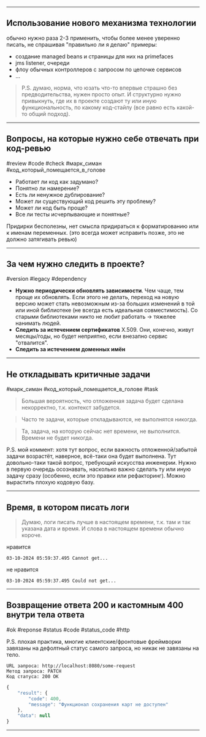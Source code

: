 
---
## Использование нового механизма технологии

обычно нужно раза 2-3 применить, чтобы более менее уверенно писать, не спрашивая "правильно ли я делаю"
примеры: 
- создание managed beans и страницы для них на primefaces
- jms listener, очереди
- флоу обычных контроллеров с запросом по цепочке сервисов
- ...

>P.S. думаю, норма, что юзать что-то впервые страшно без предводительства, нужен просто опыт. И структурно нужно привыкнуть, где их в проекте создают ту или иную функциональность, по какому код-стайлу (все равно есть какой-то общий подход).

---

## Вопросы, на которые нужно себе отвечать при код-ревью
#review #code #check #марк_симан #код_который_помещается_в_голове

- Работает ли код как задумано?
- Понятно ли намерение?
- Есть ли ненужное дублирование?
- Может ли существующий код решить эту проблему?
- Может ли код быть проще?
- Все ли тесты исчерпывающие и понятные?

Придирки бесполезны, нет смысла придираться к форматированию или к именам переменных. (это всегда может исправить позже, это не должно затягивать ревью)

---

## За чем нужно следить в проекте?
#version #legacy #dependency

- **Нужно периодически обновлять зависимости**. Чем чаще, тем проще их обновлять. Если этого не делать, переход на новую версию может стать невозможным из-за больших изменений в той или иной библиотеке (не всегда есть идеальная совместимость). Со старыми библиотеками никто не любит работать -> тяжелее нанимать людей.
- **Следить за истечением сертификатов** X.509. Они, конечно, живут месяцы/годы, но будет неприятно, если внезапно сервис "отвалится".
- **Следить за истечением доменных имён**

---

## Не откладывать критичные задачи
#марк_симан #код_который_помещается_в_голове #task 

> Большая вероятность, что отложенная задача будет сделана некорректно, т.к. контекст забудется.

> Часто те задачи, которые откладываются, не выполнятся никогда.

> Та, задача, на которую сейчас нет времени, не выполнится.  Времени не будет никогда.

P.S. мой коммент: хотя тут вопрос, если важность отложенной/забытой задачи возрастёт, наверное, всё-таки она будет выполнена. Тут довольно-таки такой вопрос, требующий искусства инженерии. Нужно в первую очередь осознавать, насколько важно сделать ту или иную задачу сразу (особенно, если это правки или рефакторинг). Можно вырастить плохую кодовую базу.

---

## Время, в котором писать логи

> Думаю, логи писать лучше в настоящем времени, т.к. там и так указана дата и время. И слова в настоящем времени обычно короче.

нравится
```
03-10-2024 05:59:37.495 Cannot get...
```

не нравится
```
03-10-2024 05:59:37.495 Could not get...
```

---

## Возвращение ответа 200 и кастомным 400 внутри тела ответа
#ok #reponse #status #code #status_code #http

P.S. плохая практика, многие клиентские/фронтовые фреймворки завязаны на дефолтный статус самого запроса, но никак не завязаны на тело.


```
URL запроса: http://localhost:8080/some-request
Метод запроса: PATCH
Код статуса: 200 OK
```

```javascript
{
    "result": {
        "code": 400,
        "message": "Функционал сохранения карт не доступен"
    },
    "data": null
}
```

---


